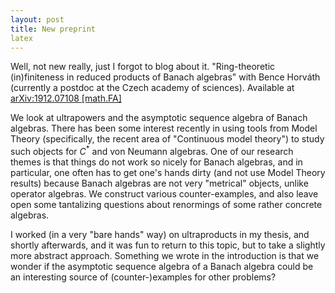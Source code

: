 ```yaml
---
layout: post
title: New preprint
latex
---
```


Well, not new really, just I forgot to blog about it.  "Ring-theoretic (in)finiteness in reduced products of Banach algebras" with Bence Horváth
(currently a postdoc at the Czech academy of sciences).  Available at [arXiv:1912.07108 [math.FA]](https://arxiv.org/abs/1912.07108)

We look at ultrapowers and the asymptotic sequence algebra of Banach algebras.  There has been some interest recently in using tools from Model Theory (specifically, the recent area of "Continuous model theory") to study such objects for $C^*$ and von Neumann algebras.  One of our research themes is that things do not work so nicely for Banach algebras, and in particular, one often has to get one's hands dirty (and not use Model Theory results) because Banach algebras are not very "metrical" objects, unlike operator algebras.  We construct various counter-examples, and also leave open some tantalizing questions about renormings of some rather concrete algebras.

I worked (in a very "bare hands" way) on ultraproducts in my thesis, and shortly afterwards, and it was fun to return to this topic, but to take a slightly more abstract approach.  Something we wrote in the introduction is that we wonder if the asymptotic sequence algebra of a Banach algebra could be an interesting source of (counter-)examples for other problems?
